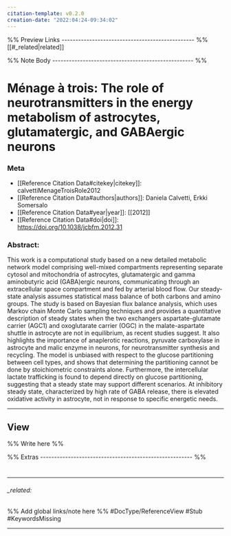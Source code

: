 ```yaml
---
citation-template: v0.2.0
creation-date: "2022:04:24-09:34:02"
---
```


%% Preview Links ------------------------------------------------ %%
[[#_related|related]]

%% Note Body --------------------------------------------------- %%
# Ménage à trois: The role of neurotransmitters in the energy metabolism of astrocytes, glutamatergic, and GABAergic neurons

### Meta
- [[Reference Citation Data#citekey|citekey]]: calvettiMenageTroisRole2012
- [[Reference Citation Data#authors|authors]]: Daniela Calvetti, Erkki Somersalo
- [[Reference Citation Data#year|year]]: [[2012]]
- [[Reference Citation Data#doi|doi]]: https://doi.org/10.1038/jcbfm.2012.31

### Abstract:
This work is a computational study based on a new detailed metabolic network model comprising well-mixed compartments representing separate cytosol and mitochondria of astrocytes, glutamatergic and gamma aminobutyric acid (GABA)ergic neurons, communicating through an extracellular space compartment and fed by arterial blood flow. Our steady-state analysis assumes statistical mass balance of both carbons and amino groups. The study is based on Bayesian flux balance analysis, which uses Markov chain Monte Carlo sampling techniques and provides a quantitative description of steady states when the two exchangers aspartate-glutamate carrier (AGC1) and oxoglutarate carrier (OGC) in the malate-aspartate shuttle in astrocyte are not in equilibrium, as recent studies suggest. It also highlights the importance of anaplerotic reactions, pyruvate carboxylase in astrocyte and malic enzyme in neurons, for neurotransmitter synthesis and recycling. The model is unbiased with respect to the glucose partitioning between cell types, and shows that determining the partitioning cannot be done by stoichiometric constraints alone. Furthermore, the intercellular lactate trafficking is found to depend directly on glucose partitioning, suggesting that a steady state may support different scenarios. At inhibitory steady state, characterized by high rate of GABA release, there is elevated oxidative activity in astrocyte, not in response to specific energetic needs.

---

## View

%% Write here %%






%% Extras ------------------------------------------------------- %%
#
___

###### _related: 
%% Add global links/note here %%
#DocType/ReferenceView #Stub #KeywordsMissing 

___